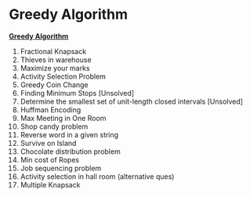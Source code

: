 # **Greedy Algorithm**

**[Greedy Algorithm](GreedyAlgorithm.cpp)**

1. Fractional Knapsack
2. Thieves in warehouse
3. Maximize your marks
4. Activity Selection Problem
5. Greedy Coin Change
6. Finding Minimum Stops  [Unsolved]
7. Determine the smallest set of unit-length closed intervals  [Unsolved]
8. Huffman Encoding
9. Max Meeting in One Room
10. Shop candy problem
11. Reverse word in a given string
12. Survive on Island
13. Chocolate distribution problem
14. Min cost of Ropes
15. Job sequencing problem
16. Activity selection in hall room (alternative ques)
17. Multiple Knapsack